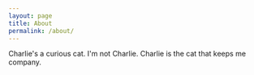 ```yaml
---
layout: page
title: About
permalink: /about/
---
```


Charlie's a curious cat. I'm not Charlie. Charlie is the cat that keeps me company.
